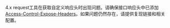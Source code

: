 4.x request工具在获取自定义响应头时出现问题。请确保接口响应头中已添加 [Access-Control-Expose-Headers](https://developer.mozilla.org/zh-CN/docs/Web/HTTP/Headers/Access-Control-Expose-Headers)。如果问题仍然存在，请提供复现链接和相关配置。
